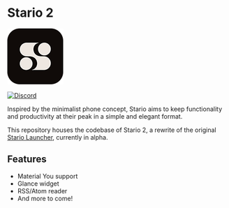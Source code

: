 # Stario 2

<img src="docs/logo_repo.png" width="128">

[![Discord](https://img.shields.io/discord/803299970169700402?label=Discord&logo=discord&logoColor=white)](https://discord.gg/WuVapMt9gY)

Inspired by the minimalist phone concept, Stario aims to keep functionality and productivity at their peak in a simple and elegant format.

This repository houses the codebase of Stario 2, a rewrite of the original [Stario Launcher](https://play.google.com/store/apps/details?id=com.stario.launcher), currently in alpha.

## Features
* Material You support
* Glance widget
* RSS/Atom reader
* And more to come!

